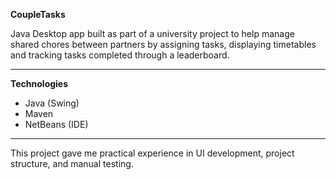 **CoupleTasks**

Java Desktop app built as part of a university project to help manage shared chores between partners by assigning tasks, displaying timetables
and tracking tasks completed through a leaderboard.

---
**Technologies**
- Java (Swing)
- Maven
- NetBeans (IDE)

---
This project gave me practical experience in UI development, project structure, and manual testing.
